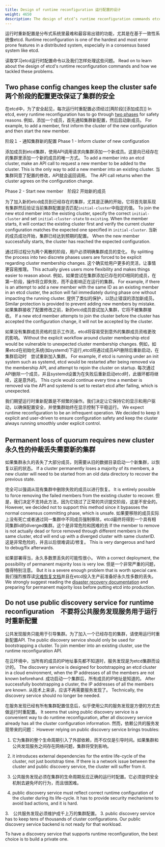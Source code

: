 ```yaml
---
title: Design of runtime reconfiguration 运行配置的设计
weight: 4650
description: The design of etcd’s runtime reconfiguration commands etcd运行时重新配置命令的设计
---
```


运行时重新配置是分布式系统里最难和最容易出错的功能，尤其是在基于一致性系统像etcd.
Runtime reconfiguration is one of the hardest and most error prone features in a distributed system, especially in a consensus based system like etcd.

读取学习etcd运行时配置命令以及我们怎样处理这些问题。
Read on to learn about the design of etcd's runtime reconfiguration commands and how we tackled these problems.

## Two phase config changes keep the cluster safe 两个阶段的配置更改保证了集群的安全
在etcd中，为了安全起见，每次运行时重配置必须经过[两阶段][添加成员]]
In etcd, every runtime reconfiguration has to go through [two phases][add-member] for safety reasons. 
例如，添加一个成员，首先通知集群新配置，然后启动新成员。
For example, to add a member, first inform the cluster of the new configuration and then start the new member.

阶段１ - 通知集群新的配置
Phase 1 - Inform cluster of new configuration

添加成员到etcd集群，使用API调用请求向集群添加一个新成员。这是向已经存在的集群里添加一个新的成员的唯一方式。
To add a member into an etcd cluster, make an API call to request a new member to be added to the cluster. This is the only way to add a new member into an existing cluster. 
当集群同意了配置的修改，API就会返回调用。
The API call returns when the cluster agrees on the configuration change.

Phase 2 - Start new member　阶段2 开始新的成员

为了加入新的etcd成员到已经存在的集群，尤其是正确的开始，它将首先联系现有集群然后验证当前集群配置是否匹配`initial-cluster`中指定的值。
To join the new etcd member into the existing cluster, specify the correct `initial-cluster` and set `initial-cluster-state` to `existing`. When the member starts, it will contact the existing cluster first and verify the current cluster configuration matches the expected one specified in `initial-cluster`. 
当新的成员成功开始，集群已经达到预期的配置。
When the new member successfully starts, the cluster has reached the expected configuration.

通过将过程分为两个离散的阶段，用户必须明确集群成员的变化。
By splitting the process into two discrete phases users are forced to be explicit regarding cluster membership changes. 
这个确实给用户更多的灵活，让事情更容易推理。
This actually gives users more flexibility and makes things easier to reason about. 
例如，如果尝试在集群添加已存在的ID相同的成员，在第一阶段，操作将立即失败，而不会影响正在运行的集群。
For example, if there is an attempt to add a new member with the same ID as an existing member in an etcd cluster, the action will fail immediately during phase one without impacting the running cluster. 
提供了类似的保护，以防止错误的添加新成员。
Similar protection is provided to prevent adding new members by mistake. 
如果集群接收了配置修改之前，新的etcd成员尝试加入集群，它将不被集群接收。
If a new etcd member attempts to join the cluster before the cluster has accepted the configuration change, it will not be accepted by the cluster.

如果没有集群成员资格的显示工作流，etcd将容易受到意外的集群成员资格更改的影响。
Without the explicit workflow around cluster membership etcd would be vulnerable to unexpected cluster membership changes. 
例如，如果etcd在初始化系统(如systemd)下运行,etcd将通过成员API删除后重新启动，在集群启动时　尝试重新加入集群。
For example, if etcd is running under an init system such as systemd, etcd would be restarted after being removed via the membership API, and attempt to rejoin the cluster on startup. 
每次通过API删除一个成员，并且systemd设置为在失败后重新启动etcd时，此循环都将继续，这是意外的。
This cycle would continue every time a member is removed via the API and systemd is set to restart etcd after failing, which is unexpected.

我们期望运行时重新配置是不频繁的操作。我们决定让它保持它的显示和用户驱动，以确保配置安全，并使集群始终在显示控制下平稳运行。
We expect runtime reconfiguration to be an infrequent operation. We decided to keep it explicit and user-driven to ensure configuration safety and keep the cluster always running smoothly under explicit control.

## Permanent loss of quorum requires new cluster　永久性的仲裁丢失需要新的集群

如果集群永久的丢失了大部分成员，则需要从旧的数据目录启动一个新集群，以恢复以前的状态。
If a cluster permanently loses a majority of its members, a new cluster will need to be started from an old data directory to recover the previous state.

完全可以强调从现有集群中删除失败的成员以进行恢复。
It is entirely possible to force removing the failed members from the existing cluster to recover. 
但是，我们决定不支持此方法，因为它绕过了正常的共识提交阶段，这是不安全的。
However, we decided not to support this method since it bypasses the normal consensus committing phase, which is unsafe. 
如果要移除的成员实际上没有死亡或者通过同一集群中不同成员强制移除，etcd最终将得到一个具有相同集群id的diverged集群。这个是非常危险和困难的去
If the member to remove is not actually dead or force removed through different members in the same cluster, etcd will end up with a diverged cluster with same clusterID. 
这是非常危险的，并且以后很难调试/修复。
This is very dangerous and hard to debug/fix afterwards.

如果部署得当，永久多数票丢失的可能性很小。
With a correct deployment, the possibility of permanent majority loss is very low. 
但是一个非常严重的问题，值得特别注意。
But it is a severe enough problem that is worth special care. 
我们强烈推荐读[灾难恢复文档][disaster-recovery]并且在etcd投入生产前准备好永久性多数的丢失。
We strongly suggest reading the [disaster recovery documentation][disaster-recovery] and preparing for permanent majority loss before putting etcd into production.

## Do not use public discovery service for runtime reconfiguration　不要将公共服务发现服务用于运行时重新配置

公共发现服务只能用于引导集群。为了加入一个已经存在的集群，请使用运行时重新配置API.
The public discovery service should only be used for bootstrapping a cluster. To join member into an existing cluster, use the runtime reconfiguration API.

在云环境中，当所有的成员的IP地址事先都不知道时，服务发现是为etcd集群而设计的。
The discovery service is designed for bootstrapping an etcd cluster in a cloud environment, when the IP addresses of all the members are not known beforehand. 
成功启动一个集群后，所有成员的IP地址是知道的。
After successfully bootstrapping a cluster, the IP addresses of all the members are known. 
从技术上来讲，应该不再需要服务发现了。
Technically, the discovery service should no longer be needed.

在服务发现已经有所有集群配置信息后，似乎使用公共的服务发现是方便的方式去做运行时重配置。
It seems that using public discovery service is a convenient way to do runtime reconfiguration, after all discovery service already has all the cluster configuration information. 
然而，依赖公共的服务发现带来的问题：
However relying on public discovery service brings troubles:

1. 它为集群的整个生命周期引入了外部依赖，而不仅仅是引导时间。如果集群和公共发现服务之间存在网络问题，集群将受到影响。
1. it introduces external dependencies for the entire life-cycle of the cluster, not just bootstrap time. If there is a network issue between the cluster and public discovery service, the cluster will suffer from it.

2. 公共服务发现必须在集群的生命周期反应正确的运行时配置。它必须提供安全机制去避免坏的行为，而且很困难。
2. public discovery service must reflect correct runtime configuration of the cluster during its life-cycle. It has to provide security mechanisms to avoid bad actions, and it is hard.

3.　公共服务发现必须维护成千上万的集群配置。
3. public discovery service has to keep tens of thousands of cluster configurations. Our public discovery service backend is not ready for that workload.

To have a discovery service that supports runtime reconfiguration, the best choice is to build a private one.

[add-member]: runtime-configuration#add-a-new-member
[disaster-recovery]: recovery
